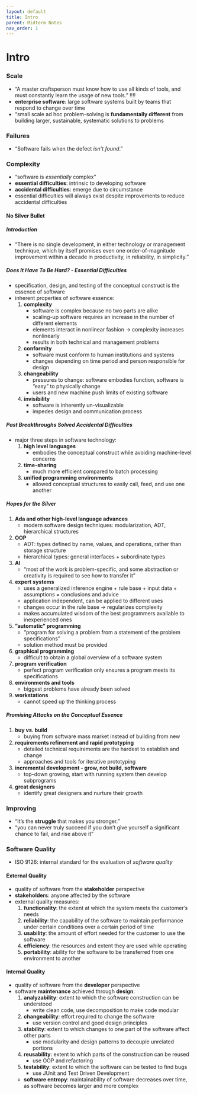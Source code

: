 ```yaml
---
layout: default
title: Intro
parent: Midterm Notes
nav_order: 1
---
```

# Intro
### Scale
- “A master craftsperson must know how to use all kinds of tools, and must constantly learn the usage of new tools.” !!!!
- **enterprise software**: large software systems built by teams that respond to change over time
- “small scale ad hoc problem-solving is **fundamentally different** from building larger, sustainable, systematic solutions to problems
### Failures
- “Software fails when the defect _isn’t found_.”
### Complexity
- “software is _essentially_ complex”
- **essential difficulties**: intrinsic to developing software
- **accidental difficulties**: emerge due to circumstance
- essential difficulties will always exist despite improvements to reduce accidental difficulties
#### No Silver Bullet
##### Introduction
- “There is no single development, in either technology or management technique, which by itself promises even one order-of-magnitude improvement within a decade in productivity, in reliability, in simplicity.”
##### Does It Have To Be Hard? - Essential Difficulties
- specification, design, and testing of the conceptual construct is the essence of software
- inherent properties of software essence:
	1. **complexity**
		- software is complex because no two parts are alike
		- scaling-up software requires an increase in the number of different elements
		- elements interact in nonlinear fashion → complexity increases nonlinearly
		- results in both technical and management problems
	2. **conformity**
		- software must conform to human institutions and systems
		- changes depending on time period and person responsible for design
	3. **changeability**
		- pressures to change: software embodies function, software is “easy” to physically change
		- users and new machine push limits of existing software
	4. **invisibility**
		- software is inherently un-visualizable
		- impedes design and communication process
##### Past Breakthroughs Solved Accidental Difficulties
- major three steps in software technology:
	1. **high level languages**
		- embodies the conceptual construct while avoiding machine-level concerns
	2. **time-sharing**
		- much more efficient compared to batch processing
	3. **unified programming environments**
		- allowed conceptual structures to easily call, feed, and use one another
##### Hopes for the Silver
1. **Ada and other high-level language advances**
	- modern software design techniques: modularization, ADT, hierarchical structures
2. **OOP**
	- ADT: types defined by name, values, and operations, rather than storage structure
	- hierarchical types: general interfaces + subordinate types
3. **AI**
	- “most of the work is problem-specific, and some abstraction or creativity is required to see how to transfer it”
4. **expert systems**
	- uses a generalized inference engine + rule base + input data + assumptions = conclusions and advice
	- application independent, can be applied to different uses
	- changes occur in the rule base → regularizes complexity
	- makes accumulated wisdom of the best programmers available to inexperienced ones
5. **”automatic” programming**
	- “program for solving a problem from a statement of the problem specifications”
	- solution method must be provided
6. **graphical programming**
	- difficult to obtain a global overview of a software system
7. **program verification**
	- perfect program verification only ensures a program meets its specifications
8. **environments and tools**
	- biggest problems have already been solved
9. **workstations**
	- cannot speed up the thinking process
##### Promising Attacks on the Conceptual Essence
1. **buy vs. build**
	- buying from software mass market instead of building from new
2. **requirements refinement and rapid prototyping**
	- detailed technical requirements are the hardest to establish and change
	- approaches and tools for iterative prototyping
3. **incremental development - grow, not build, software**
	- top-down growing, start with running system then develop subprograms
4. **great designers**
	- identify great designers and nurture their growth
### Improving
- “It’s the **struggle** that makes you stronger.”
- “you can never truly succeed if you don’t give yourself a significant chance to fail, and rise above it”
### Software Quality
- ISO 9126: internal standard for the evaluation of *software quality*
#### External Quality
- quality of software from the **stakeholder** perspective
- **stakeholders**: anyone affected by the software
- external quality measures:
	1. **functionality**: the extent at which the system meets the customer’s needs
	2. **reliability**: the capability of the software to maintain performance under certain conditions over a certain period of time
	3. **usability**: the amount of effort needed for the customer to use the software
	4. **efficiency**: the resources and extent they are used while operating
	5. **portability**: ability for the software to be transferred from one environment to another
#### Internal Quality
- quality of software from the **developer** perspective
- software **maintenance** achieved through **design**:
	1. **analyzability**: extent to which the software construction can be understood
		- write clean code, use decomposition to make code modular
	2. **changeability**: effort required to change the software
		- use version control and good design principles
	3. **stability**: extent to which changes to one part of the software affect other parts
		- use modularity and design patterns to decouple unrelated portions
	4. **reusability**: extent to which parts of the construction can be reused
		- use OOP and refactoring
	5. **testability**: extent to which the software can be tested to find bugs
		- use JUnit and Test Driven Development
	- **software entropy**: maintainability of software decreases over time, as software becomes larger and more complex